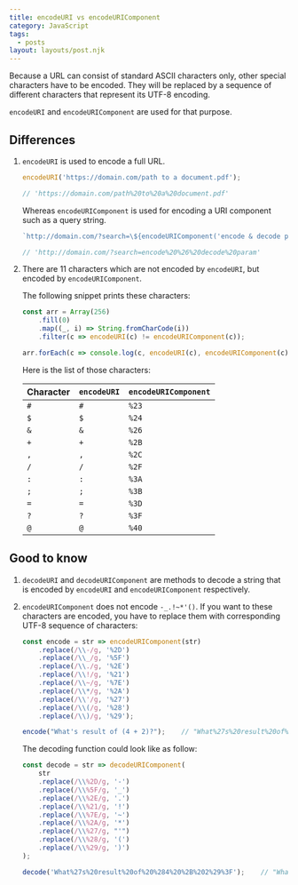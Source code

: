 ```yaml
---
title: encodeURI vs encodeURIComponent
category: JavaScript
tags:
  - posts
layout: layouts/post.njk
---
```


Because a URL can consist of standard ASCII characters only, other special characters have to be encoded. They will be replaced by a 
sequence of different characters that represent its UTF-8 encoding.

`encodeURI` and `encodeURIComponent` are used for that purpose.

## Differences

1. `encodeURI` is used to encode a full URL.

    ```js
    encodeURI('https://domain.com/path to a document.pdf');

    // 'https://domain.com/path%20to%20a%20document.pdf'
    ```

    Whereas `encodeURIComponent` is used for encoding a URI component such as a query string. 

    ```js
    `http://domain.com/?search=\${encodeURIComponent('encode & decode param')}`

    // 'http://domain.com/?search=encode%20%26%20decode%20param'
    ```

2. There are 11 characters which are not encoded by `encodeURI`, but encoded by `encodeURIComponent`.

    The following snippet prints these characters:

    ```js
    const arr = Array(256)
        .fill(0)
        .map((_, i) => String.fromCharCode(i))
        .filter(c => encodeURI(c) != encodeURIComponent(c));

    arr.forEach(c => console.log(c, encodeURI(c), encodeURIComponent(c)));
    ```

    Here is the list of those characters:

    | Character | `encodeURI` | `encodeURIComponent`    |
    |-----------|---------------|---------------------------|
    | `#`     | `#`         | `%23`                   |
    | `$`     | `$`         | `%24`                   |
    | `&`     | `&`         | `%26`                   |
    | `+`     | `+`         | `%2B`                   |
    | `,`     | `,`         | `%2C`                   |
    | `/`     | `/`         | `%2F`                   |
    | `:`     | `:`         | `%3A`                   |
    | `;`     | `;`         | `%3B`                   |
    | `=`     | `=`         | `%3D`                   |
    | `?`     | `?`         | `%3F`                   |
    | `@`     | `@`         | `%40`                   |

## Good to know

1. `decodeURI` and `decodeURIComponent` are methods to decode a string that is encoded by `encodeURI` and `encodeURIComponent` respectively.

2. `encodeURIComponent` does not encode `-_.!~*'()`. If you want to these characters are encoded, you have to replace them 
    with corresponding UTF-8 sequence of characters: 

    ```js
    const encode = str => encodeURIComponent(str)
        .replace(/\\-/g, '%2D')
        .replace(/\\_/g, '%5F')
        .replace(/\\./g, '%2E')
        .replace(/\\!/g, '%21')
        .replace(/\\~/g, '%7E')
        .replace(/\\*/g, '%2A')
        .replace(/\\'/g, '%27')
        .replace(/\\(/g, '%28')
        .replace(/\\)/g, '%29');

    encode("What's result of (4 + 2)?");    // "What%27s%20result%20of%20%284%20%2B%202%29%3F"
    ```

    The decoding function could look like as follow:

    ```js
    const decode = str => decodeURIComponent(
        str
        .replace(/\\%2D/g, '-')
        .replace(/\\%5F/g, '_')
        .replace(/\\%2E/g, '.')
        .replace(/\\%21/g, '!')
        .replace(/\\%7E/g, '~')
        .replace(/\\%2A/g, '*')
        .replace(/\\%27/g, "'")
        .replace(/\\%28/g, '(')
        .replace(/\\%29/g, ')')
    );

    decode('What%27s%20result%20of%20%284%20%2B%202%29%3F');    // "What's result of (4 + 2)?"
    ```